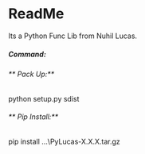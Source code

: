 # **ReadMe**

Its a Python Func Lib from Nuhil Lucas.

##### **Command:**

###### ** Pack Up:**

python setup.py sdist

###### ** Pip Install:**

pip install ...\PyLucas-X.X.X.tar.gz
